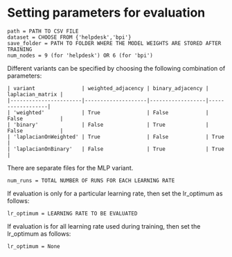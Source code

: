 # Setting parameters for evaluation

```
path = PATH TO CSV FILE
dataset = CHOOSE FROM {'helpdesk','bpi'}
save_folder = PATH TO FOLDER WHERE THE MODEL WEIGHTS ARE STORED AFTER TRAINING
num_nodes = 9 (for 'helpdesk') OR 6 (for 'bpi') 
```

Different variants can be specified by choosing the following combination of parameters:

    | variant               | weighted_adjacency | binary_adjacency | laplacian_matrix |
    |-----------------------|--------------------|------------------|------------------|
    | 'weighted'            | True               | False            | False            |
    | 'binary'              | False              | True             | False            |
    | 'laplacianOnWeighted' | True               | False            | True             |
    | 'laplacianOnBinary'   | False              | True             | True             |

There are separate files for the MLP variant. 

```
num_runs = TOTAL NUMBER OF RUNS FOR EACH LEARNING RATE
```
If evaluation is only for a particular learning rate, then set the lr_optimum as follows:
```
lr_optimum = LEARNING RATE TO BE EVALUATED
```
If evaluation is for all learning rate used during training, then set the lr_optimum as follows:
```
lr_optimum = None
```


```python

```
